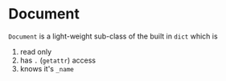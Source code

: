 # Document

`Document` is a light-weight sub-class of the built in `dict` which is

1. read only
2. has `.` (`getattr`) access
3. knows it's `_name`
